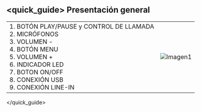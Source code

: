 ## <quick_guide> Presentación general

|  |  |
|:-------|:-------|
|1.	BOTÓN PLAY/PAUSE y CONTROL DE LLAMADA <br> 2.	MICRÓFONOS <br> 3.	VOLUMEN - <br> 4.	BOTÓN MENU <br> 5. VOLUMEN +	<br> 6.	INDICADOR LED <br> 7.	BOTON ON/OFF <br> 8.	CONEXIÓN USB <br> 9.	CONEXIÓN LINE-IN|![Imagen1](http://static.energysistem.com/images/manuals/39974/532c282fca4f8.jpg)|
</quick_guide>
